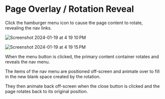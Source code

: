 <h1>Page Overlay / Rotation Reveal</h1>

Click the hamburger menu icon to cause the page content to rotate, revealing the nav links.

![Screenshot 2024-01-19 at 4 19 10 PM](https://github.com/mattwheeler-dev/rotate/assets/105622101/d62fb976-a4b2-404f-8263-fc1d3b4e313b)


![Screenshot 2024-01-19 at 4 19 15 PM](https://github.com/mattwheeler-dev/rotate/assets/105622101/6ae1eb48-68a1-4014-bc9e-31a197d79f7a)



<p>When the menu button is clicked, the primary content container rotates and reveals the nav menu.</p>

<p>The items of the nav menu are positioned off-screen and animate over to fill in the new blank space created by the rotation.</p>

<p>They then animate back off-screen when the close button is clicked and the page rotates back to its original position.</p>
